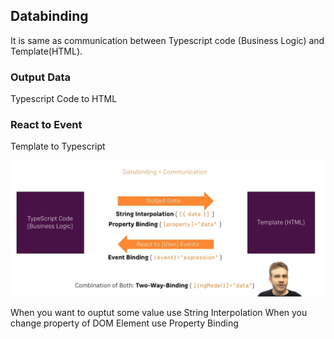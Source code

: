 ## Databinding
It is same as communication between Typescript code (Business Logic)  and Template(HTML).

### Output Data
Typescript Code to HTML 

### React to Event
Template to Typescript


![image info](../images/01_databinding.png)


When you want to ouptut some value use String Interpolation
When you change property of DOM Element  use Property Binding